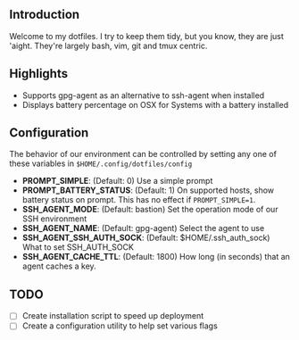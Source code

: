 ## Introduction

Welcome to my dotfiles. I try to keep them tidy, but you know, they are just
'aight. They're largely bash, vim, git and tmux centric.

## Highlights

* Supports gpg-agent as an alternative to ssh-agent when installed
* Displays battery percentage on OSX for Systems with a battery installed

## Configuration

The behavior of our environment can be controlled by setting any one of these
variables in `$HOME/.config/dotfiles/config`

* **PROMPT_SIMPLE**: (Default: 0) Use a simple prompt
* **PROMPT_BATTERY_STATUS**: (Default: 1) On supported hosts, show battery status on prompt. This has no effect if `PROMPT_SIMPLE=1`.
* **SSH_AGENT_MODE**: (Default: bastion) Set the operation mode of our SSH environment
* **SSH_AGENT_NAME**: (Default: gpg-agent) Select the agent to use
* **SSH_AGENT_SSH_AUTH_SOCK**: (Default: $HOME/.ssh_auth_sock) What to set SSH_AUTH_SOCK
* **SSH_AGENT_CACHE_TTL**: (Default: 1800) How long (in seconds) that an agent caches a key.

## TODO

- [ ] Create installation script to speed up deployment
- [ ] Create a configuration utility to help set various flags
